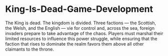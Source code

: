 # King-Is-Dead-Game-Development

The King is dead. The kingdom is divided. Three factions — the Scottish, the Welsh, and the English — vie for control and, across the sea, foreign invaders prepare to take advantage of the chaos. Players must marshal their limited resources to influence this power struggle, while ensuring that the faction that rises to dominate the realm favors them above all other claimants to the throne.
